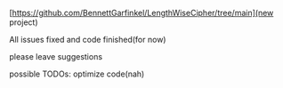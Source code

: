 [https://github.com/BennettGarfinkel/LengthWiseCipher/tree/main](new project)

All issues fixed and code finished(for now)

please leave suggestions

possible TODOs: optimize code(nah)
